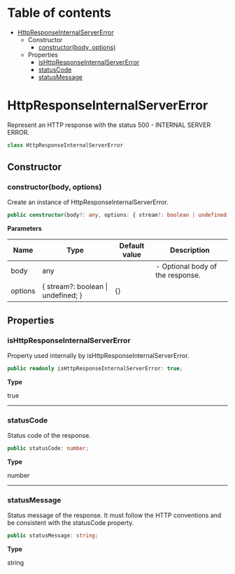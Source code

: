 # Table of contents

* [HttpResponseInternalServerError][ClassDeclaration-19]
    * Constructor
        * [constructor(body, options)][Constructor-19]
    * Properties
        * [isHttpResponseInternalServerError][PropertyDeclaration-44]
        * [statusCode][PropertyDeclaration-45]
        * [statusMessage][PropertyDeclaration-46]

# HttpResponseInternalServerError

Represent an HTTP response with the status 500 - INTERNAL SERVER ERROR.

```typescript
class HttpResponseInternalServerError
```
## Constructor

### constructor(body, options)

Create an instance of HttpResponseInternalServerError.

```typescript
public constructor(body?: any, options: { stream?: boolean | undefined; } = {});
```

**Parameters**

| Name    | Type                                   | Default value | Description                      |
| ------- | -------------------------------------- | ------------- | -------------------------------- |
| body    | any                                    |               | - Optional body of the response. |
| options | { stream?: boolean &#124; undefined; } | {}            |                                  |

## Properties

### isHttpResponseInternalServerError

Property used internally by isHttpResponseInternalServerError.

```typescript
public readonly isHttpResponseInternalServerError: true;
```

**Type**

true

----------

### statusCode

Status code of the response.

```typescript
public statusCode: number;
```

**Type**

number

----------

### statusMessage

Status message of the response. It must follow the HTTP conventions
and be consistent with the statusCode property.

```typescript
public statusMessage: string;
```

**Type**

string

[ClassDeclaration-19]: httpresponseinternalservererror.md#httpresponseinternalservererror
[Constructor-19]: httpresponseinternalservererror.md#constructorbody-options
[PropertyDeclaration-44]: httpresponseinternalservererror.md#ishttpresponseinternalservererror
[PropertyDeclaration-45]: httpresponseinternalservererror.md#statuscode
[PropertyDeclaration-46]: httpresponseinternalservererror.md#statusmessage